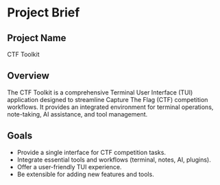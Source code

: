 # Project Brief

## Project Name
CTF Toolkit

## Overview
The CTF Toolkit is a comprehensive Terminal User Interface (TUI) application designed to streamline Capture The Flag (CTF) competition workflows. It provides an integrated environment for terminal operations, note-taking, AI assistance, and tool management.

## Goals
- Provide a single interface for CTF competition tasks.
- Integrate essential tools and workflows (terminal, notes, AI, plugins).
- Offer a user-friendly TUI experience.
- Be extensible for adding new features and tools.
